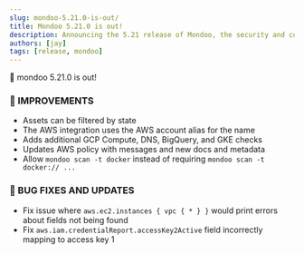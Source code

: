 ```yaml
---
slug: mondoo-5.21.0-is-out/
title: Mondoo 5.21.0 is out!
description: Announcing the 5.21 release of Mondoo, the security and compliance platform that prioritizes risks that matter most in your infrastructure.
authors: [jay]
tags: [release, mondoo]
---
```


🥳 mondoo 5.21.0 is out!

### 🧹 IMPROVEMENTS

- Assets can be filtered by state
- The AWS integration uses the AWS account alias for the name
- Adds additional GCP Compute, DNS, BigQuery, and GKE checks
- Updates AWS policy with messages and new docs and metadata
- Allow `mondoo scan -t docker` instead of requiring `mondoo scan -t docker:// ...`

### 🐛 BUG FIXES AND UPDATES

- Fix issue where `aws.ec2.instances { vpc { * } }` would print errors about fields not being found
- Fix `aws.iam.credentialReport.accessKey2Active` field incorrectly mapping to access key 1
